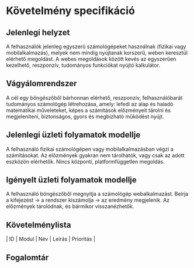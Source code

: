 # Követelmény specifikáció


## Jelenlegi helyzet
A felhasználók jelenleg egyszerű számológépeket használnak (fizikai vagy mobilalkalmazás), melyek nem mindig nyújtanak korszerű, weben keresztül elérhető megoldást.
A webes megoldások között kevés az egyszerűen kezelhető, reszponzív, tudományos funkciókat nyújtó kalkulátor.


## Vágyálomrendszer
A cél egy böngészőből bárhonnan elérhető, reszponzív, felhasználóbarát tudományos számológép létrehozása, amely:
lefedi az alap és haladó matematikai műveleteket,
képes a számítások előzményeit tárolni és megjeleníteni,
biztonságos, gyors és megbízható működést nyújt.


## Jelenlegi üzleti folyamatok modellje
A felhasználó fizikai számológépen vagy mobilalkalmazásban végzi a számításokat.
Az előzmények gyakran nem tárolhatók, vagy csak az adott eszközön elérhetők.
Nincs központi, platformfüggetlen megoldás.


## Igényelt üzleti folyamatok modellje
A felhasználó böngészőből megnyitja a számológép webalkalmazást.
Beírja a kifejezést → a rendszer kiszámolja → az eredmény megjelenik.
Az előzmények tárolódnak, és bármikor visszanézhetők.


## Követelménylista
| ID | Modul | Név | Leírás | Prioritás |


## Fogalomtár